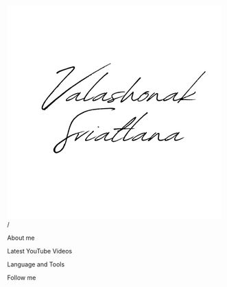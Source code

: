 ![Header](https://github.com/vsi1991/vsi1991/blob/main/assets/SVIATLANA%20VALASHONAK.png)/

About me

Latest YouTube Videos

Language and Tools

Follow me